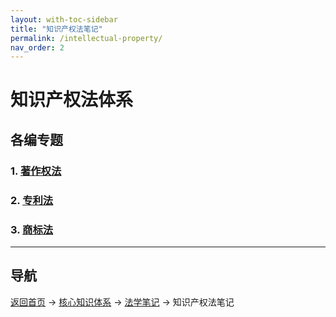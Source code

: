```yaml
---
layout: with-toc-sidebar
title: "知识产权法笔记"
permalink: /intellectual-property/
nav_order: 2
---
```


# 知识产权法体系

## 各编专题

### 1. [著作权法](/copyright/)

### 2. [专利法](/patent/)

### 3. [商标法](/trademark/)

---
## 导航
[返回首页](/) → [核心知识体系](/core-knowledge-system/) → [法学笔记](/legal-notes/) → 知识产权法笔记
